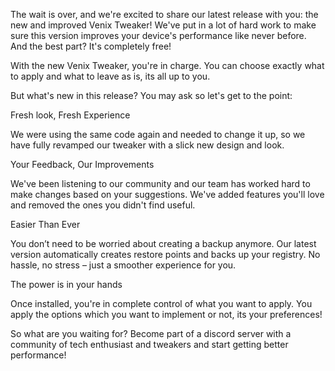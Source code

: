The wait is over, and we're excited to share our latest release with you: the new and improved Venix
Tweaker! We've put in a lot of hard work to make sure this version improves your device's
performance like never before. And the best part? It's completely free!

With the new Venix Tweaker, you're in charge. You can choose exactly what to apply and what to
leave as is, its all up to you.

But what's new in this release? You may ask so let's get to the point:


<div class="bubble">Fresh look, Fresh Experience</div>

We were using the same code again and needed to change it up, so we have fully revamped our
tweaker with a slick new design and look.

<div class="bubble">Your Feedback, Our Improvements</div>

We've been listening to our community and our team has worked hard to make changes based on
your suggestions. We've added features you'll love and removed the ones you didn't find useful.

<div class="bubble">Easier Than Ever</div>

You don’t need to be worried about creating a backup anymore. Our latest version automatically
creates restore points and backs up your registry. No hassle, no stress – just a smoother experience
for you.

<div class="bubble">The power is in your hands</div>

Once installed, you're in complete control of what you want to apply. You apply the options which you
want to implement or not, its your preferences!

So what are you waiting for? Become part of a discord server with a community of tech enthusiast and
tweakers and start getting better performance!
